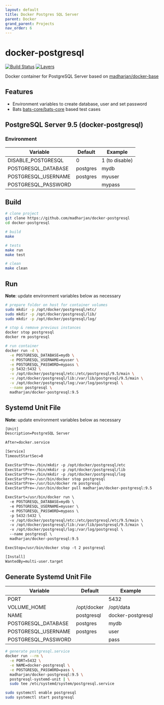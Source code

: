 ```yaml
---
layout: default
title: Docker Postgres SQL Server
parent: Docker
grand_parent: Projects
nav_order: 6
---
```


# docker-postgresql

[![Build Status](https://travis-ci.com/madharjan/docker-postgresql.svg?branch=master)](https://travis-ci.com/madharjan/docker-postgresql)
[![Layers](https://images.microbadger.com/badges/image/madharjan/docker-postgresql.svg)](http://microbadger.com/images/madharjan/docker-postgresql)

Docker container for PostgreSQL Server based on [madharjan/docker-base](https://github.com/madharjan/docker-base/)

## Features

* Environment variables to create database, user and set password
* Bats [bats-core/bats-core](https://github.com/bats-core/bats-core) based test cases

## PostgreSQL Server 9.5 (docker-postgresql)

### Environment

| Variable             | Default      | Example        |
|----------------------|--------------|----------------|
| DISABLE_POSTGRESQL   | 0            | 1 (to disable) |
| POSTGRESQL_DATABASE  | postgres     | mydb           |
| POSTGRESQL_USERNAME  | postgres     | myuser         |
| POSTGRESQL_PASSWORD  |              | mypass         |

## Build

```bash
# clone project
git clone https://github.com/madharjan/docker-postgresql
cd docker-postgresql

# build
make

# tests
make run
make test

# clean
make clean
```

## Run

**Note**: update environment variables below as necessary

```bash
# prepare foldor on host for container volumes
sudo mkdir -p /opt/docker/postgresql/etc/
sudo mkdir -p /opt/docker/postgresql/lib/
sudo mkdir -p /opt/docker/postgresql/log/

# stop & remove previous instances
docker stop postgresql
docker rm postgresql

# run container
docker run -d \
  -e POSTGRESQL_DATABASE=mydb \
  -e POSTGRESQL_USERNAME=myuser \
  -e POSTGRESQL_PASSWORD=mypass \
  -p 5432:5432 \
  -v /opt/docker/postgresql/etc:/etc/postgresql/9.5/main \
  -v /opt/docker/postgresql/lib:/var/lib/postgresql/9.5/main \
  -v /opt/docker/postgresql/log:/var/log/postgresql \
  --name postgresql \
  madharjan/docker-postgresql:9.5
```

## Systemd Unit File

**Note**: update environment variables below as necessary

```txt
[Unit]
Description=PostgreSQL Server

After=docker.service

[Service]
TimeoutStartSec=0

ExecStartPre=-/bin/mkdir -p /opt/docker/postgresql/etc
ExecStartPre=-/bin/mkdir -p /opt/docker/postgresql/lib
ExecStartPre=-/bin/mkdir -p /opt/docker/postgresql/log
ExecStartPre=-/usr/bin/docker stop postgresql
ExecStartPre=-/usr/bin/docker rm postgresql
ExecStartPre=-/usr/bin/docker pull madharjan/docker-postgresql:9.5

ExecStart=/usr/bin/docker run \
  -e POSTGRESQL_DATABASE=mydb \
  -e POSTGRESQL_USERNAME=myuser \
  -e POSTGRESQL_PASSWORD=mypass \
  -p 5432:5432 \
  -v /opt/docker/postgresql/etc:/etc/postgresql/etc/9.5/main \
  -v /opt/docker/postgresql/lib:/var/lib/postgresql/9.5/main \
  -v /opt/docker/postgresql/log:/var/log/postgresql \
  --name postgresql \
  madharjan/docker-postgresql:9.5

ExecStop=/usr/bin/docker stop -t 2 postgresql

[Install]
WantedBy=multi-user.target
```

## Generate Systemd Unit File

| Variable                 | Default          | Example                                                          |
|--------------------------|------------------|------------------------------------------------------------------|
| PORT                     |                  | 5432                                                             |
| VOLUME_HOME              | /opt/docker      | /opt/data                                                        |
| NAME                     | postgresql       | docker-postgresql                                                |
| POSTGRESQL_DATABASE      | postgres         | mydb                                                             |
| POSTGRESQL_USERNAME      | postgres         | user                                                             |
| POSTGRESQL_PASSWORD      |                  | pass                                                             |

```bash
# generate postgresql.service
docker run --rm \
  -e PORT=5432 \
  -e NAME=docker-postgresql \
  -e POSTGRESQL_PASSWORD=pass \
  madharjan/docker-postgresql:9.5 \
  postgresql-systemd-unit | \
  sudo tee /etc/systemd/system/postgresql.service

sudo systemctl enable postgresql
sudo systemctl start postgresql
```
